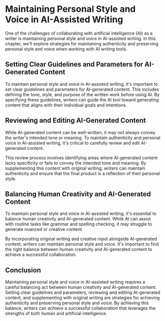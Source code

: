Maintaining Personal Style and Voice in AI-Assisted Writing
===========================================================================================================

One of the challenges of collaborating with artificial intelligence (AI) as a writer is maintaining personal style and voice in AI-assisted writing. In this chapter, we'll explore strategies for maintaining authenticity and preserving personal style and voice when working with AI writing tools.

Setting Clear Guidelines and Parameters for AI-Generated Content
----------------------------------------------------------------

To maintain personal style and voice in AI-assisted writing, it's important to set clear guidelines and parameters for AI-generated content. This includes defining the tone, style, and purpose of the written work before using AI. By specifying these guidelines, writers can guide the AI tool toward generating content that aligns with their individual goals and intentions.

Reviewing and Editing AI-Generated Content
------------------------------------------

While AI-generated content can be well-written, it may not always convey the writer's intended tone or meaning. To maintain authenticity and personal voice in AI-assisted writing, it's critical to carefully review and edit AI-generated content.

This review process involves identifying areas where AI-generated content lacks specificity or fails to convey the intended tone and meaning. By supplementing this content with original writing, writers can maintain authenticity and ensure that the final product is a reflection of their personal style.

Balancing Human Creativity and AI-Generated Content
---------------------------------------------------

To maintain personal style and voice in AI-assisted writing, it's essential to balance human creativity and AI-generated content. While AI can assist with routine tasks like grammar and spelling checking, it may struggle to generate nuanced or creative content.

By incorporating original writing and creative input alongside AI-generated content, writers can maintain personal style and voice. It's important to find the right balance between human creativity and AI-generated content to achieve a successful collaboration.

Conclusion
----------

Maintaining personal style and voice in AI-assisted writing requires a careful balancing act between human creativity and AI-generated content. Setting clear guidelines and parameters, reviewing and editing AI-generated content, and supplementing with original writing are strategies for achieving authenticity and preserving personal style and voice. By achieving this balance, writers can achieve a successful collaboration that leverages the strengths of both human and artificial intelligence.
